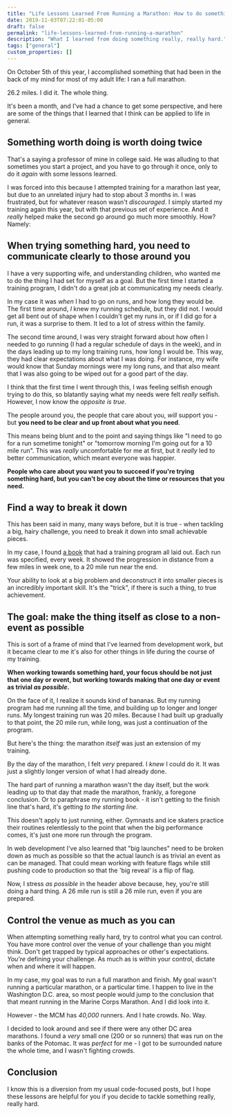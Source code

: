 ```yaml
---
title: "Life Lessons Learned From Running a Marathon: How to do something really hard"
date: 2019-11-03T07:22:01-05:00
draft: false
permalink: "life-lessons-learned-from-running-a-marathon"
description: "What I learned from doing something really, really hard."
tags: ["general"]
custom_properties: []
---
```


On October 5th of this year, I accomplished something that had been in the back of my mind for most of my adult life: I ran a full marathon.

26.2 miles. I did it. The whole thing.

It's been a month, and I've had a chance to get some perspective, and here are some of the things that I learned that I think can be applied to life in general.

## Something worth doing is worth doing twice

That's a saying a professor of mine in college said. He was alluding to that sometimes you start a project, and you have to go through it once, only to do it _again_ with some lessons learned.

I was forced into this because I attempted training for a marathon last year, but due to an unrelated injury had to stop about 3 months in. I was frustrated, but for whatever reason wasn't _discouraged_. I simply started my training again this year, but with that previous set of experience. And it _really_ helped make the second go around go much more smoothly. How? Namely:

## When trying something hard, you need to communicate clearly to those around you

I have a very supporting wife, and understanding children, who wanted me to do the thing I had set for myself as a goal. But the first time I started a training program, I didn't do a great job at communicating my needs clearly.

In my case it was _when_ I had to go on runs, and how long they would be. The first time around, _I_ knew my running schedule, but they did not. I would get all bent out of shape when I couldn't get my runs in, or if I did go for a run, it was a surprise to them. It led to a lot of stress within the family.

The second time around, I was very straight forward about how often I needed to go running (I had a regular schedule of days in the week), and in the days leading up to my long training runs, how long I would be. This way, they had clear expectations about what I was doing. For instance, my wife would know that Sunday mornings were my long runs, and that also meant that I was also going to be wiped out for a good part of the day.

I think that the first time I went through this, I was feeling selfish enough trying to do this, so blatantly saying what my needs were felt _really_ selfish. However, I now know the _opposite is true_.

The people around you, the people that care about you, _will_ support you - but **you need to be clear and up front about what you need**.

This means being blunt and to the point and saying things like "I need to go for a run sometime tonight" or "tomorrow morning I'm going out for a 10 mile run". This was _really_ uncomfortable for me at first, but it _really_ led to better communication, which meant everyone was happier.

**People who care about you want you to succeed if you're trying something hard, but you can't be coy about the time or resources that you need.**

## Find a way to break it down

This has been said in many, many ways before, but it is true - when tackling a big, hairy challenge, you need to break it down into small achievable pieces.

In my case, I found [a book](https://www.amazon.com/Marathoning-Mortals-Regular-Half-Marathon-Marathon/dp/1579547826/ref=sr_1_1?keywords=marathon+mortals&qid=1572785200&sr=8-1) that had a training program all laid out. Each run was specified, every week. It showed the progression in distance from a few miles in week one, to a 20 mile run near the end.

Your ability to look at a big problem and deconstruct it into smaller pieces is an incredibly important skill. It's the "trick", if there is such a thing, to true achievement.

## The goal: make the thing itself as close to a non-event as possible

This is sort of a frame of mind that I've learned from development work, but it became clear to me it's also for other things in life during the course of my training.

**When working towards something hard, your focus should be not just that one day or event, but working towards making that one day or event as trivial _as possible_.**

On the face of it, I realize it sounds kind of bananas. But my running program had me running all the time, and building up to longer and longer runs. My longest training run was 20 miles. Because I had built up gradually to that point, the 20 mile run, while long, was just a continuation of the program.

But here's the thing: the marathon _itself_ was just an extension of my training.

By the day of the marathon, I felt _very_ prepared. I _knew_ I could do it. It was just a slightly longer version of what I had already done.

The hard part of running a marathon wasn't the day itself, but the work leading up to that day that made the marathon, frankly, a foregone conclusion. Or to paraphrase my running book - it isn't getting to the finish line that's hard, it's getting _to the starting line_.

This doesn't apply to just running, either. Gymnasts and ice skaters practice their routines relentlessly to the point that when the big performance comes, it's just one more run through the program.

In web development I've also learned that "big launches" need to be broken down as much as possible so that the actual launch is as trivial an event as can be managed. That could mean working with feature flags while still pushing code to production so that the 'big reveal' is a flip of flag.

Now, I stress _as possible_ in the header above because, hey, you're still doing a hard thing. A 26 mile run is still a 26 mile run, even if you are prepared.

## Control the venue as much as you can

When attempting something really hard, try to control what you can control. You have more control over the venue of your challenge than you might think. Don't get trapped by typical approaches or other's expectations. _You're_ defining your challenge. As much as is within your control, dictate when and where it will happen.

In my case, my goal was to run a full marathon and finish. My goal wasn't running a particular marathon, or a particular time. I happen to live in the Washington D.C. area, so most people would jump to the conclusion that that meant running in the Marine Corps Marathon. And I did look into it.

However - the MCM has _40,000_ runners. And I hate crowds. No. Way.

I decided to look around and see if there were any other DC area marathons. I found a _very_ small one (200 or so runners) that was run on the banks of the Potomac. It was _perfect_ for me - I got to be surrounded nature the whole time, and I wasn't fighting crowds.

## Conclusion

I know this is a diversion from my usual code-focused posts, but I hope these lessons are helpful for you if you decide to tackle something really, really hard.
